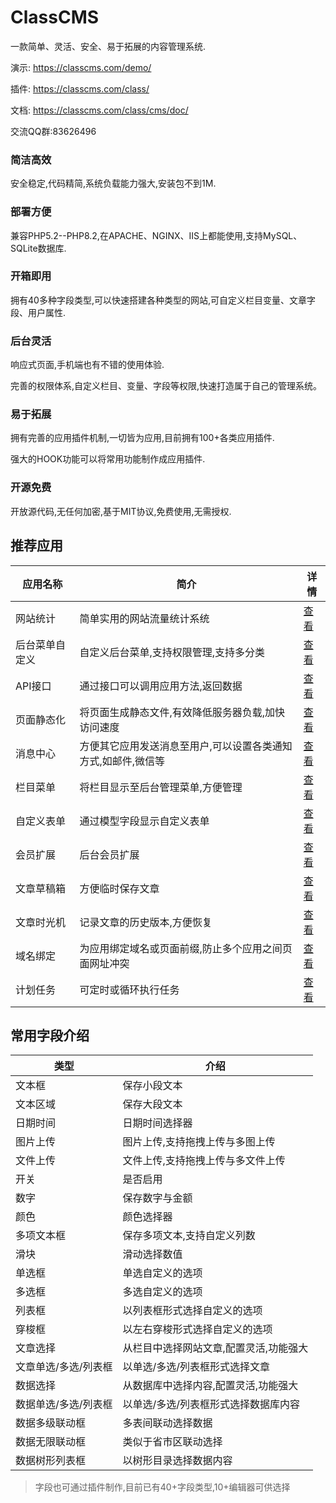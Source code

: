 
<h1>ClassCMS</h1>


一款简单、灵活、安全、易于拓展的内容管理系统.



演示:  <a href="https://classcms.com/demo/" target="_blank">https://classcms.com/demo/</a>

插件:  <a href="https://classcms.com/class/" target="_blank">https://classcms.com/class/</a>

文档:  <a href="https://classcms.com/class/cms/doc/" target="_blank">https://classcms.com/class/cms/doc/</a>


交流QQ群:83626496





### 简洁高效

安全稳定,代码精简,系统负载能力强大,安装包不到1M.

### 部署方便

兼容PHP5.2--PHP8.2,在APACHE、NGINX、IIS上都能使用,支持MySQL、SQLite数据库.

### 开箱即用

拥有40多种字段类型,可以快速搭建各种类型的网站,可自定义栏目变量、文章字段、用户属性.

### 后台灵活

响应式页面,手机端也有不错的使用体验.

完善的权限体系,自定义栏目、变量、字段等权限,快速打造属于自己的管理系统。

### 易于拓展

拥有完善的应用插件机制,一切皆为应用,目前拥有100+各类应用插件.

强大的HOOK功能可以将常用功能制作成应用插件.


### 开源免费

开放源代码,无任何加密,基于MIT协议,免费使用,无需授权.

## 推荐应用

| 应用名称  | 简介  | 详情 |
|---|---|---|
|网站统计|简单实用的网站流量统计系统 |[查看](https://classcms.com/class/tongji/ "查看")|
|后台菜单自定义|自定义后台菜单,支持权限管理,支持多分类 |[查看](https://classcms.com/class/adminmenu/ "查看")|
|API接口|通过接口可以调用应用方法,返回数据 |[查看](https://classcms.com/class/api/ "查看")|
|页面静态化|将页面生成静态文件,有效降低服务器负载,加快访问速度 |[查看](https://classcms.com/class/html/ "查看")|
|消息中心|方便其它应用发送消息至用户,可以设置各类通知方式,如邮件,微信等 |[查看](https://classcms.com/class/message/ "查看")|
|栏目菜单|将栏目显示至后台管理菜单,方便管理|[查看](https://classcms.com/class/channelmenu/ "查看")|
|自定义表单|通过模型字段显示自定义表单 |[查看](https://classcms.com/class/diyform/ "查看")|
|会员扩展|后台会员扩展 |[查看](https://classcms.com/class/user/ "查看")|
|文章草稿箱|方便临时保存文章 |[查看](https://classcms.com/class/articledrafts/ "查看")|
|文章时光机|记录文章的历史版本,方便恢复 |[查看](https://classcms.com/class/articlehistory/ "查看")|
|域名绑定|为应用绑定域名或页面前缀,防止多个应用之间页面网址冲突 |[查看](https://classcms.com/class/domainbind/ "查看")|
|计划任务|可定时或循环执行任务 |[查看](https://classcms.com/class/task/ "查看")|


## 常用字段介绍

| 类型  | 介绍 |
|---|---|
|文本框|保存小段文本|
|文本区域|保存大段文本|
|日期时间|日期时间选择器|
|图片上传|图片上传,支持拖拽上传与多图上传|
|文件上传|文件上传,支持拖拽上传与多文件上传|
|开关|是否启用|
|数字|保存数字与金额|
|颜色|颜色选择器|
|多项文本框|保存多项文本,支持自定义列数|
|滑块|滑动选择数值|
|单选框|单选自定义的选项|
|多选框|多选自定义的选项|
|列表框|以列表框形式选择自定义的选项|
|穿梭框|以左右穿梭形式选择自定义的选项|
|文章选择|从栏目中选择网站文章,配置灵活,功能强大|
|文章单选/多选/列表框|以单选/多选/列表框形式选择文章|
|数据选择|从数据库中选择内容,配置灵活,功能强大|
|数据单选/多选/列表框|以单选/多选/列表框形式选择数据库内容|
|数据多级联动框|多表间联动选择数据|
|数据无限联动框|类似于省市区联动选择|
|数据树形列表框|以树形目录选择数据内容|

> 字段也可通过插件制作,目前已有40+字段类型,10+编辑器可供选择



